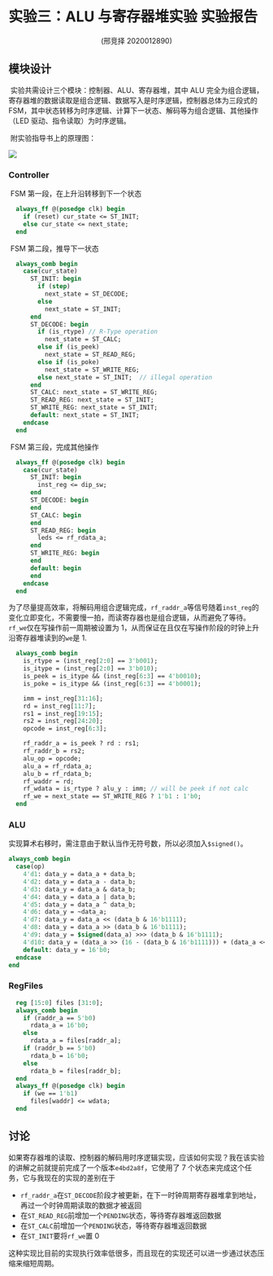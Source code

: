 # 实验三：ALU 与寄存器堆实验 实验报告

<center>(邢竞择 2020012890)</center>

## 模块设计

​     实验共需设计三个模块：控制器、ALU、寄存器堆，其中 ALU 完全为组合逻辑，寄存器堆的数据读取是组合逻辑、数据写入是时序逻辑，控制器总体为三段式的 FSM，其中状态转移为时序逻辑、计算下一状态、解码等为组合逻辑、其他操作（LED 驱动、指令读取）为时序逻辑。

​      附实验指导书上的原理图：

![](https://lab.cs.tsinghua.edu.cn/cod-lab-docs-2022/labs/lab3/media/diagram.png)

### Controller

​      FSM 第一段，在上升沿转移到下一个状态

```systemverilog
  always_ff @(posedge clk) begin
    if (reset) cur_state <= ST_INIT;
    else cur_state <= next_state;
  end
```

​      FSM 第二段，推导下一状态

```SystemVerilog
  always_comb begin
    case(cur_state)
      ST_INIT: begin
        if (step)
          next_state = ST_DECODE;
        else
          next_state = ST_INIT;
      end
      ST_DECODE: begin
        if (is_rtype) // R-Type operation
          next_state = ST_CALC;
        else if (is_peek)
          next_state = ST_READ_REG;
        else if (is_poke)
          next_state = ST_WRITE_REG;
        else next_state = ST_INIT;  // illegal operation
      end
      ST_CALC: next_state = ST_WRITE_REG;
      ST_READ_REG: next_state = ST_INIT;
      ST_WRITE_REG: next_state = ST_INIT;
      default: next_state = ST_INIT;
    endcase
  end
```

​      FSM 第三段，完成其他操作

```systemverilog
  always_ff @(posedge clk) begin
    case(cur_state)
      ST_INIT: begin
        inst_reg <= dip_sw;
      end
      ST_DECODE: begin
      end
      ST_CALC: begin
      end
      ST_READ_REG: begin
        leds <= rf_rdata_a;
      end
      ST_WRITE_REG: begin
      end
      default: begin
      end
    endcase
  end
```

​      为了尽量提高效率，将解码用组合逻辑完成，`rf_raddr_a`等信号随着`inst_reg`的变化立即变化，不需要慢一拍，而读寄存器也是组合逻辑，从而避免了等待。`rf_we`仅在写操作前一周期被设置为 1，从而保证在且仅在写操作阶段的时钟上升沿寄存器堆读到的`we`是 1.

```systemverilog
  always_comb begin
    is_rtype = (inst_reg[2:0] == 3'b001);
    is_itype = (inst_reg[2:0] == 3'b010);
    is_peek = is_itype && (inst_reg[6:3] == 4'b0010);
    is_poke = is_itype && (inst_reg[6:3] == 4'b0001);

    imm = inst_reg[31:16];
    rd = inst_reg[11:7];
    rs1 = inst_reg[19:15];
    rs2 = inst_reg[24:20];
    opcode = inst_reg[6:3];

    rf_raddr_a = is_peek ? rd : rs1;
    rf_raddr_b = rs2;
    alu_op = opcode;
    alu_a = rf_rdata_a;
    alu_b = rf_rdata_b;
    rf_waddr = rd;
    rf_wdata = is_rtype ? alu_y : imm; // will be peek if not calc
    rf_we = next_state == ST_WRITE_REG ? 1'b1 : 1'b0;
  end
```

### ALU

实现算术右移时，需注意由于默认当作无符号数，所以必须加入`$signed()`。

```systemverilog
always_comb begin
  case(op)
    4'd1: data_y = data_a + data_b;
    4'd2: data_y = data_a - data_b;
    4'd3: data_y = data_a & data_b;
    4'd4: data_y = data_a | data_b;
    4'd5: data_y = data_a ^ data_b;
    4'd6: data_y = ~data_a;
    4'd7: data_y = data_a << (data_b & 16'b1111);
    4'd8: data_y = data_a >> (data_b & 16'b1111);
    4'd9: data_y = $signed(data_a) >>> (data_b & 16'b1111);
    4'd10: data_y = (data_a >> (16 - (data_b & 16'b1111))) + (data_a << (data_b & 16'b1111));
    default: data_y = 16'b0;
  endcase
end
```

### RegFiles

```systemverilog
  reg [15:0] files [31:0];
  always_comb begin
    if (raddr_a == 5'b0)
      rdata_a = 16'b0;
    else
      rdata_a = files[raddr_a];
    if (raddr_b == 5'b0)
      rdata_b = 16'b0;
    else
      rdata_b = files[raddr_b];
  end
  always_ff @(posedge clk) begin
    if (we == 1'b1)
      files[waddr] <= wdata;
  end
```

## 讨论

   如果寄存器堆的读取、控制器的解码用时序逻辑实现，应该如何实现？我在该实验的讲解之前就提前完成了一个版本`e4bd2a8f`，它使用了 7 个状态来完成这个任务，它与我现在的实现的差别在于

+ `rf_raddr_a`在`ST_DECODE`阶段才被更新，在下一时钟周期寄存器堆拿到地址，再过一个时钟周期读取的数据才被返回
+ 在`ST_READ_REG`前增加一个`PENDING`状态，等待寄存器堆返回数据
+ 在`ST_CALC`前增加一个`PENDING`状态，等待寄存器堆返回数据
+ 在`ST_INIT`要将`rf_we`置 0

​      这种实现比目前的实现执行效率低很多，而且现在的实现还可以进一步通过状态压缩来缩短周期。
